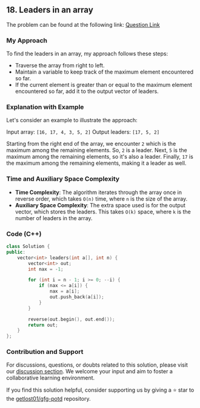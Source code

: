 ## 18. Leaders in an array

The problem can be found at the following link: [Question Link](https://practice.geeksforgeeks.org/problems/leaders-in-an-array-1587115620/1)

### My Approach

To find the leaders in an array, my approach follows these steps:

- Traverse the array from right to left.
- Maintain a variable to keep track of the maximum element encountered so far.
- If the current element is greater than or equal to the maximum element encountered so far, add it to the output vector of leaders.

### Explanation with Example

Let's consider an example to illustrate the approach:

Input array: `[16, 17, 4, 3, 5, 2]`
Output leaders: `[17, 5, 2]`

Starting from the right end of the array, we encounter `2` which is the maximum among the remaining elements. So, `2` is a leader. Next, `5` is the maximum among the remaining elements, so it's also a leader. Finally, `17` is the maximum among the remaining elements, making it a leader as well.

### Time and Auxiliary Space Complexity

- **Time Complexity**: The algorithm iterates through the array once in reverse order, which takes `O(n)` time, where `n` is the size of the array.
- **Auxiliary Space Complexity**: The extra space used is for the output vector, which stores the leaders. This takes `O(k)` space, where `k` is the number of leaders in the array.

### Code (C++)

```cpp
class Solution {
public:
    vector<int> leaders(int a[], int n) {
        vector<int> out;
        int nax = -1;

        for (int i = n - 1; i >= 0; --i) {
            if (nax <= a[i]) {
                nax = a[i];
                out.push_back(a[i]);
            }
        }

        reverse(out.begin(), out.end());
        return out;
    }
};
```

### Contribution and Support

For discussions, questions, or doubts related to this solution, please visit our [discussion section](https://github.com/getlost01/gfg-potd/discussions). We welcome your input and aim to foster a collaborative learning environment.

If you find this solution helpful, consider supporting us by giving a ⭐ star to the [getlost01/gfg-potd](https://github.com/getlost01/gfg-potd) repository.